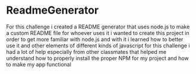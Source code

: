 # ReadmeGenerator
For this challenge i created a README generator that uses node.js to make a custom  README file for whoever uses it 
i wanted to create this project in order to get more familiar with node.js and with it i learned how to better use it and other elements of different kinds of javascript
for this challenge i had a lot of help especially from other classmates that helped me understand how to properly install the proper NPM for my project and how to make my app functional
